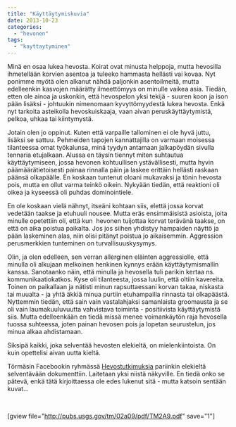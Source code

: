 ```yaml
---
title: "Käyttäytymiskuvia"
date: 2013-10-23
categories: 
  - "hevonen"
tags: 
  - "kayttaytyminen"
---
```


Minä en osaa lukea hevosta. Koirat ovat minusta helppoja, mutta hevosilla ihmetellään korvien asentoa ja tuleeko hammasta hellästi vai kovaa. Nyt ponimme myötä olen alkanut nähdä paljonkin asentoilmeitä, mutta edelleenkin kasvojen määrätty ilmeettömyys on minulle vaikea asia. Tiedän, etten ole ainoa ja uskonkin, että hevospelon yksi tekijä - suuren koon ja ison pään lisäksi - johtuukin nimenomaan kyvyttömyydestä lukea hevosta. Enkä nyt tarkoita asteikolla hevoskuiskaaja, vaan aivan peruskäyttäytymistä, pelkoa, uhkaa tai kiintymystä.

<!--more-->

Jotain olen jo oppinut. Kuten että varpaille tallominen ei ole hyvä juttu, lisäksi se sattuu. Pehmeiden tapojen kannattajilla on varmaan moisessa tilanteessa omat työkalunsa, minä tyydyn antamaan jalkapöydän sivulla tennaria etujalkaan. Alussa en täysin tiennyt miten suhtautua käyttäytymiseen, jossa hevonen kohtuullisen ystävällisesti, mutta hyvin päämäärätietoisesti painaa rinnalla päin ja laskee erittäin hellästi raskaan päänsä olkapäälle. En koskaan tuntenut oloani mukavaksi ja tönin hevosta pois, mutta en ollut varma teinkö oikein. Nykyään tiedän, että reaktioni oli oikea ja kyseessä oli puhdas dominointiele.

En ole koskaan vielä nähnyt, itseäni kohtaan siis, elettä jossa korvat vedetään taakse ja etuhuuli nousee. Mutta eräs ensimmäisistä asioista, joita minulle opetettiin oli, että kun  hevonen tuijottaa korvat terävänä taakse, on että on aika poistua paikalta. Jos jos siihen yhdistyy hampaiden näyttö ja pään laskeminen alas, niin olisi pitänyt poistua jo aikaisemmin. Aggression perusmerkkien tunteminen on turvallisuuskysymys.

Olin, ja olen edelleen, sen verran allerginen eläinten aggressiolle, että minulla oli alkujaan melkoinen henkinen kynnys erään käyttäytymismallin kanssa. Sanotaanko näin, että minulla ja hevosella tuli parikin kertaa ns. kommunikaatiokatkos. Kyse oli tilanteesta, jossa luulin, että oltiin kavereita. Toinen on paikallaan ja nätisti minun rapsuttaessani korvan takaa, niskasta tai muualta - ja yhtä äkkiä minua purtiin etuhampailla rinnasta tai olkapäästä. Nyttemmin tiedän, että sain vain vastalahjaksi samanlaista groomausta ja se oli vain laumakuuluvuutta vahvistava toiminta - positiivista käyttäytymistä siis. Mutta edelleenkään en tiedä missä menee voimankäytön raja hevosella tuossa suhteessa, joten painan hevosen pois ja lopetan seurustelun, jos minua alkaa ahdistamaan.

Siksipä kaikki, joka selventää hevosten elekieltä, on mielenkiintoista. On kuin opettelisi aivan uutta kieltä.

Törmäsin Facebookin ryhmässä [Hevostutkimuksia](https://www.facebook.com/groups/156099647929023) pariinkin elekieltä selventävään dokumenttiin. Laitetaan yksi niistä näkyville. En tiedä onko se pätevä, enkä tätä kirjoittaessa ole edes lukenut sitä - mutta katsoin sentään kuvat...

 

\[gview file="http://pubs.usgs.gov/tm/02a09/pdf/TM2A9.pdf" save="1"\]
